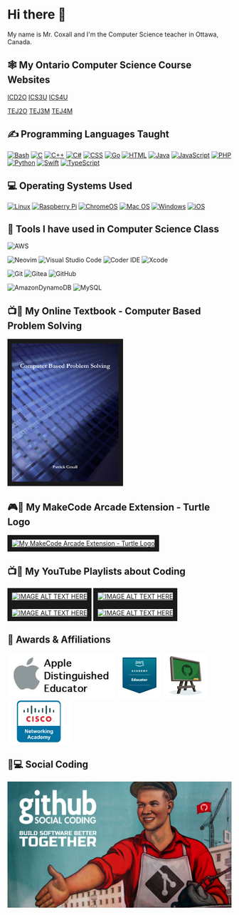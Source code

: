 <h1>Hi there 👋</h1>
<p>My name is Mr. Coxall and I'm the Computer Science teacher in Ottawa, Canada.</p>

<h2>🕸️ My Ontario Computer Science Course Websites</h2>
<p>
  <a href="https://sites.google.com/ocsb.ca/teh-icd2or">ICD2O</a>
  <a href="https://sites.google.com/ocsb.ca/teh-ics3ur">ICS3U</a>
  <a href="https://sites.google.com/ocsb.ca/teh-ics4ur">ICS4U</a>
</p>
<p>
  <a href="https://sites.google.com/ocsb.ca/teh-tej2or">TEJ2O</a>
  <a href="https://sites.google.com/ocsb.ca/teh-tej3m1">TEJ3M</a>
  <a href="https://sites.google.com/ocsb.ca/teh-tej4m1">TEJ4M</a>
</p>

<h2>✍ Programming Languages Taught</h2>
<p>
  <a href="https://github.com/search?q=user%3AMr-Coxall+language%3Abash"><img alt="Bash" src="https://img.shields.io/badge/Bash-121011.svg?logo=gnu-bash&logoColor=white"></a>
  <a href="https://github.com/search?q=user%3AMr-Coxall+language%3Ac"><img alt="C" src="https://custom-icon-badges.herokuapp.com/badge/C-%2300599C.svg?logo=cpp2&logoColor=white"></a>
  <a href="https://github.com/search?q=user%3AMr-Coxall+language%3Acpp"><img alt="C++" src="https://custom-icon-badges.herokuapp.com/badge/C++-9C033A.svg?logo=cpp2&logoColor=white"></a>
  <a href="https://github.com/search?q=user%3AMr-Coxall+language%3Acsharp"><img alt="C#" src="https://custom-icon-badges.herokuapp.com/badge/C%23-68217A.svg?logo=cs2&logoColor=white"></a>
  <a href="https://github.com/search?q=user%3AMr-Coxall+language%3Acss"><img alt="CSS" src="https://img.shields.io/badge/CSS-1572B6.svg?logo=css3&logoColor=white"></a>
  <a href="https://github.com/search?q=user%3AMr-Coxall+language%3Ago"><img alt="Go" src="https://img.shields.io/badge/Go-%2300ADD8?logo=go&logoColor=white"></a>
  <a href="https://github.com/search?q=user%3AMr-Coxall+language%3Ahtml"><img alt="HTML" src="https://img.shields.io/badge/HTML-E34F26.svg?logo=html5&logoColor=white"></a>
  <a href="https://github.com/search?q=user%3AMr-Coxall+language%3Ajava"><img alt="Java" src="https://img.shields.io/badge/Java-ED8B00?logo=openjdk&logoColor=white"></a>
  <a href="https://github.com/search?q=user%3AMr-Coxall+language%3Ajavascript"><img alt="JavaScript" src="https://img.shields.io/badge/JavaScript-F7DF1E.svg?logo=javascript&logoColor=white"></a>
  <a href="https://github.com/search?q=user%3AMr-Coxall+language%3Aphp"><img alt="PHP" src="https://img.shields.io/badge/PHP-%23777BB4.svg?logo=php&logoColor=black"></a>
  <a href="https://github.com/search?q=user%3AMr-Coxall+language%3Apython"><img alt="Python" src="https://img.shields.io/badge/Python-14354C.svg?logo=python&logoColor=white"></a>
  <a href="https://github.com/search?q=user%3AMr-Coxall+language%3Aswift"><img alt="Swift" src="https://img.shields.io/badge/Swift-F54A2A.svg?logo=swift&logoColor=white"></a>
  <a href="https://github.com/search?q=user%3AMr-Coxall+language%3Atypescript"><img alt="TypeScript" src="https://img.shields.io/badge/TypeScript-%23007ACC.svg?logo=TypeScript&logoColor=white"></a>
</p>

<h2>💻 Operating Systems Used</h2>
<p>
  <a href="https://linux.org/"><img src="https://img.shields.io/badge/Linux-FCC624?logo=linux&logoColor=white" alt="Linux"></a>
  <a href="https://www.raspberrypi.com/"><img src="https://img.shields.io/badge/-RaspberryPi-C51A4A?logo=Raspberry-Pi&logoColor=white" alt="Raspberry Pi"></a>
  <a href="https://www.google.com/intl/en_ca/chromebook/chrome-os/"><img src="https://img.shields.io/badge/chrome%20os-3d89fc?logo=google%20chrome&logoColor=white" alt="ChromeOS"></a>
  <a href="https://www.apple.com/ca/macos/"><img src="https://img.shields.io/badge/mac%20os-000000?logo=macos&logoColor=white" alt="Mac OS"></a>
  <a href="https://www.microsoft.com/en-ca/windows/"><img src="https://img.shields.io/badge/Windows-0078D6?logo=windows&logoColor=white" alt="Windows"></a>
  <a href="https://www.apple.com/ca/ios/"><img src="https://img.shields.io/badge/iOS-000000?logo=ios&logoColor=white" alt="iOS"></a>
</p>

## 🔧 Tools I have used in Computer Science Class

  ![AWS](https://img.shields.io/badge/AWS-%23FF9900.svg?style=for-the-badge&logo=amazon-aws&logoColor=white)
  
  ![Neovim](https://img.shields.io/badge/NeoVim-%2357A143.svg?&style=for-the-badge&logo=neovim&logoColor=white)
  ![Visual Studio Code](https://img.shields.io/badge/Visual%20Studio%20Code-0078d7.svg?style=for-the-badge&logo=visual-studio-code&logoColor=white)
  ![Coder IDE](https://img.shields.io/badge/coder-090B0B.svg?style=for-the-badge&logo=coder&logoColor=white)
  ![Xcode](https://img.shields.io/badge/Xcode-007ACC?style=for-the-badge&logo=Xcode&logoColor=white)
  
  ![Git](https://img.shields.io/badge/git-%23F05033.svg?style=for-the-badge&logo=git&logoColor=white)
  ![Gitea](https://img.shields.io/badge/gitea-%609926.svg?style=for-the-badge&logo=gitea&logoColor=white)
  ![GitHub](https://img.shields.io/badge/github-%23121011.svg?style=for-the-badge&logo=github&logoColor=white)
  
  ![AmazonDynamoDB](https://img.shields.io/badge/Amazon%20DynamoDB-4053D6?style=for-the-badge&logo=Amazon%20DynamoDB&logoColor=white)
  ![MySQL](https://img.shields.io/badge/mysql-%2300f.svg?style=for-the-badge&logo=mysql&logoColor=white)

## 📺📝 My Online Textbook - Computer Based Problem Solving
<a href="https://mr-coxall.github.io/Computer-Based-Problem-Solving" target="_blank"><img src="./images/ComputerBasedProblemSolving.png" alt="My Online Textbook - Computer Based Problem Solving" width="240" border="10" /></a>

## 🎮🐢 My MakeCode Arcade Extension - Turtle Logo
<a href="https://arcade.makecode.com/pkg/mr-coxall/turtle-logo" target="_blank"><img src="https://raw.githubusercontent.com/mr-coxall/turtle-logo/master/icon.png" alt="My MakeCode Arcade Extension - Turtle Logo" width="240" border="10" /></a>

## 📺📝 My YouTube Playlists about Coding

<a href="https://www.youtube.com/playlist?list=PLJafb_gms6qMiRUqLi8rSH-bndwuXOMFv" target="_blank"><img src="http://img.youtube.com/vi/2rKh2TnAC3c/0.jpg" alt="IMAGE ALT TEXT HERE" width="240" height="180" border="10" /></a>
<a href="https://www.youtube.com/playlist?list=PLJafb_gms6qPYsHm0yW1t1ZxXzSzjX4y_" target="_blank"><img src="http://img.youtube.com/vi/JEfv01Qk7Wo/0.jpg" alt="IMAGE ALT TEXT HERE" width="240" height="180" border="10" /></a>
<a href="https://www.youtube.com/playlist?list=PLJafb_gms6qNednIIrd5RB0F5qbYamz0t" target="_blank"><img src="http://img.youtube.com/vi/829yfaX63vk/0.jpg" alt="IMAGE ALT TEXT HERE" width="240" height="180" border="10" /></a>
<a href="https://www.youtube.com/playlist?list=PLJafb_gms6qPGqxZFpa1w6WwubGMKDViC" target="_blank"><img src="http://img.youtube.com/vi/G9GUvLsbW54/0.jpg" alt="IMAGE ALT TEXT HERE" width="240" height="180" border="10" /></a>

## 🏅 Awards & Affiliations

<a href="https://www.apple.com/ca/education/k12/apple-distinguished-educator/" target="_blank"><img src="./images/APPLE_DISTINGUISHED_EDUCATOR.jpg" alt="Apple Distinguished Educator" height="100" /></a>
<a href="https://aws.amazon.com/training/awsacademy/" target="_blank"><img src="./images/AWS_Academy_Educator.png" alt="AWS Academy Educator" height="100" /></a>
<a href="https://education.github.com/teachers/" target="_blank"><img src="./images/GitHub_Classroom.png" alt="GitHub Classroom" height="100" /></a>
<a href="https://www.netacad.com/educators/" target="_blank"><img src="./images/Cisco_Network_Academy.png" alt="Cisco Network Academy Educator" height="100" /></a>

## 👥💻 Social Coding

![Social Coding](./images/social_coding.jpg)

